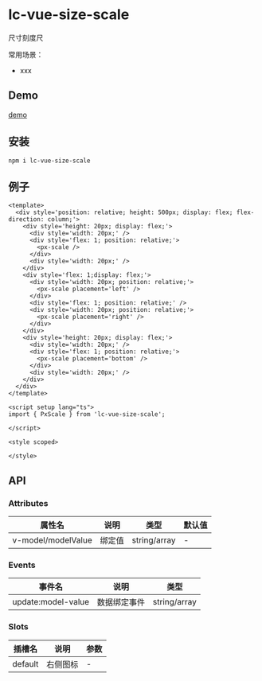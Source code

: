 # lc-vue-size-scale

尺寸刻度尺

常用场景：

- xxx

## Demo

[demo](https://unpkg.com/lc-vue-size-scale/docs/.vitepress/dist/index.html) 

## 安装 

```
npm i lc-vue-size-scale
```

## 例子

```vue
<template>
  <div style='position: relative; height: 500px; display: flex; flex-direction: column;'>
    <div style='height: 20px; display: flex;'>
      <div style='width: 20px;' />
      <div style='flex: 1; position: relative;'>
        <px-scale />
      </div>
      <div style='width: 20px;' />
    </div>
    <div style='flex: 1;display: flex;'>
      <div style='width: 20px; position: relative;'>
        <px-scale placement='left' />
      </div>
      <div style='flex: 1; position: relative;' />
      <div style='width: 20px; position: relative;'>
        <px-scale placement='right' />
      </div>
    </div>
    <div style='height: 20px; display: flex;'>
      <div style='width: 20px;' />
      <div style='flex: 1; position: relative;'>
        <px-scale placement='bottom' />
      </div>
      <div style='width: 20px;' />
    </div>
  </div>
</template>

<script setup lang="ts">
import { PxScale } from 'lc-vue-size-scale';

</script>

<style scoped>

</style>
```

## API

### Attributes

| 属性名 | 说明 | 类型 | 默认值 |
| ---- | ---- | ---- | ---- |
| v-model/modelValue | 绑定值 | string/array | - |


### Events

| 事件名 | 说明 | 类型 |
| ---- | ---- | ---- | 
| update:model-value | 数据绑定事件 | string/array |

### Slots

| 插槽名 | 说明 | 参数 |
| ---- | ---- | ---- | 
| default | 右侧图标 | - |
